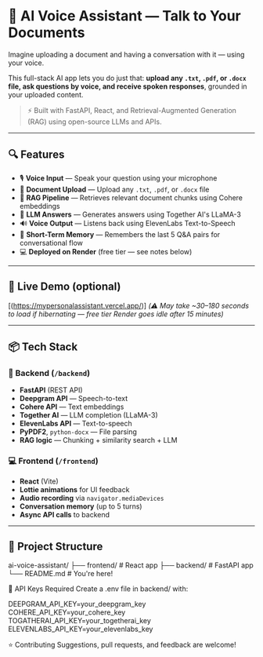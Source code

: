 # 🧠 AI Voice Assistant — Talk to Your Documents

Imagine uploading a document and having a conversation with it — using your voice.

This full-stack AI app lets you do just that: **upload any `.txt`, `.pdf`, or `.docx` file, ask questions by voice, and receive spoken responses**, grounded in your uploaded content.

> ⚡ Built with FastAPI, React, and Retrieval-Augmented Generation (RAG) using open-source LLMs and APIs.

---

## 🔍 Features

- 🎙️ **Voice Input** — Speak your question using your microphone
- 📄 **Document Upload** — Upload any `.txt`, `.pdf`, or `.docx` file
- 🔎 **RAG Pipeline** — Retrieves relevant document chunks using Cohere embeddings
- 🤖 **LLM Answers** — Generates answers using Together AI's LLaMA-3
- 🔊 **Voice Output** — Listens back using ElevenLabs Text-to-Speech
- 🔁 **Short-Term Memory** — Remembers the last 5 Q&A pairs for conversational flow
- 💻 **Deployed on Render** (free tier — see notes below)

---

## 🚀 Live Demo (optional)

[(https://mypersonalassistant.vercel.app/)]
_(⚠️ May take ~30–180 seconds to load if hibernating — free tier Render goes idle after 15 minutes)_

---

## 📦 Tech Stack

### 🔧 Backend (`/backend`)
- **FastAPI** (REST API)
- **Deepgram API** — Speech-to-text
- **Cohere API** — Text embeddings
- **Together AI** — LLM completion (LLaMA-3)
- **ElevenLabs API** — Text-to-speech
- **PyPDF2**, `python-docx` — File parsing
- **RAG logic** — Chunking + similarity search + LLM

### 💻 Frontend (`/frontend`)
- **React** (Vite)
- **Lottie animations** for UI feedback
- **Audio recording** via `navigator.mediaDevices`
- **Conversation memory** (up to 5 turns)
- **Async API calls** to backend

---

## 📁 Project Structure
ai-voice-assistant/
├── frontend/ # React app
├── backend/ # FastAPI app
└── README.md # You're here!


🔑 API Keys Required
Create a .env file in backend/ with:

DEEPGRAM_API_KEY=your_deepgram_key
COHERE_API_KEY=your_cohere_key
TOGATHERAI_API_KEY=your_togetherai_key
ELEVENLABS_API_KEY=your_elevenlabs_key

⭐️ Contributing
Suggestions, pull requests, and feedback are welcome!
